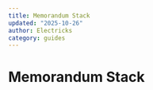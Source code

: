 ```yaml
---
title: Memorandum Stack
updated: "2025-10-26"
author: Electricks
category: guides
---
```


# Memorandum Stack

